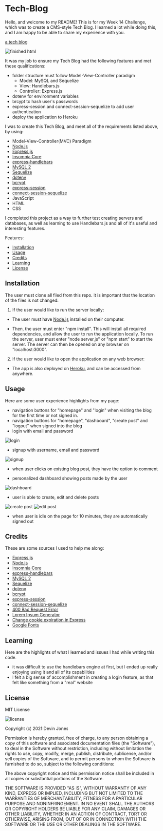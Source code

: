# Tech-Blog

Hello, and welcome to my README! This is for my Week 14 Challenge, which was to create a CMS-style Tech Blog. I learned a lot while doing this, and I am happy to be able to share my experience with you.

[a tech blog](https://git.heroku.com/enigmatic-fortress-14206.git)

![finished html](https://github.com/dvicj/Tech-Blog/blob/main/public/images/xxx-a-tech-blog-xxx.png)


It was my job to ensure my Tech Blog had the following features and met these qualifications:

- folder structure must follow Model-View-Controller paradigm
  - Model: MySQL and Sequelize 
  - View: Handlebars.js
  - Controller: Express.js
- dotenv for environment variables
- brcypt to hash user's passwords 
- express-session and connect-session-sequelize to add user authentication
- deploy the application to Heroku 

I was to create this Tech Blog, and meet all of the requirements listed above, by using:

- Model-View-Controller(MVC) Paradigm
- [Node.js](https://nodejs.org/en/)
- [Express.js](https://expressjs.com/)
- [Insomnia Core](https://insomnia.rest/download/)
- [express-handlebars](https://www.npmjs.com/package/express-handlebars)
- [MySQL 2](https://www.npmjs.com/package/mysql2)
- [Sequelize](https://www.npmjs.com/package/sequelize)
- [dotenv](https://www.npmjs.com/package/dotenv)
- [bcrypt](https://www.npmjs.com/package/bcrypt)
- [express-session](https://www.npmjs.com/package/express-session)
- [connect-session-sequelize](https://www.npmjs.com/package/connect-session-sequelize)
- JavaScript
- HTML 
- CSS

I completed this project as a way to further test creating servers and databases, as well as learning to use Handlebars.js and all of it's useful and interesting features. 

Features:

* [Installation](#installation)
* [Usage](#usage)
* [Credits](#credits)
* [Learning](#learning)
* [License](#license)

## Installation

The user must clone all filed from this repo. It is important that the location of the files is not changed. 


1. If the user would like to run the server locally: 

- The user must have [Node.js](https://nodejs.org/en/download/) installed on their computer. 

- Then, the user must enter "npm install". This will install all required dependencies, and allow the user to run the application locally. To run the server, user must enter "node server.js" or "npm start" to start the server. The server can then be opened on any browser on "localhost:3000". 

2. If the user would like to open the application on any web browser: 

- The app is also deployed on [Heroku](https://git.heroku.com/enigmatic-fortress-14206.git), and can be accessed from anywhere. 

## Usage
Here are some user experience highlights from my page:

- navigation buttons for "homepage" and "login" when visiting the blog for the first time or not signed in.
- navigation buttons for "homepage", "dashboard", "create post" and "logout" when signed into the blog
- login with email and password 

![login](https://github.com/dvicj/Tech-Blog/blob/main/public/images/login.PNG)

- signup with username, email and password

![signup](https://github.com/dvicj/Tech-Blog/blob/main/public/images/sign%20up.PNG)

- when user clicks on existing blog post, they have the option to comment 

- personalized dashboard showing posts made by the user 

![dashboard](https://github.com/dvicj/Tech-Blog/blob/main/public/images/dashboard.png)

- user is able to create, edit and delete posts 

![create post](https://github.com/dvicj/Tech-Blog/blob/main/public/images/create%20post.png)
![edit post](https://github.com/dvicj/Tech-Blog/blob/main/public/images/edit%20post.png)

- when user is idle on the page for 10 minutes, they are automatically signed out

## Credits
These are some sources I used to help me along:

- [Express.js](https://expressjs.com/)
- [Node.js](https://nodejs.org/en/download/)
- [Insomnia Core](https://insomnia.rest/download/)
- [express-handlebars](https://www.npmjs.com/package/express-handlebars)
- [MySQL 2](https://www.npmjs.com/package/mysql2)
- [Sequelize](https://www.npmjs.com/package/sequelize)
- [dotenv](https://www.npmjs.com/package/dotenv)
- [bcrypt](https://www.npmjs.com/package/bcrypt)
- [express-session](https://www.npmjs.com/package/express-session)
- [connect-session-sequelize](https://www.npmjs.com/package/connect-session-sequelize)
- [400 Bad Request Error](https://airbrake.io/blog/http-errors/400-bad-request)
- [Lorem Ipsum Generator](https://www.lipsum.com/)
- [Change cookie expiration in Express](https://stackoverflow.com/questions/14049294/change-cookie-expiration-in-express)
- [Google Fonts](https://fonts.google.com/specimen/Turret+Road?preview.text_type=custom#glyphs)

## Learning
Here are the highlights of what I learned and issues I had while writing this code.

- it was difficult to use the handlebars engine at first, but I ended up really enjoying using it and all of its capabilities 
- I felt a big sense of accomplishment in creating a login feature, as that felt like something from a "real" website 

## License
MIT License

![license](https://img.shields.io/static/v1?label=license&message=MIT&color=blueviolet)

Copyright (c) 2021 Devin Jones

Permission is hereby granted, free of charge, to any person obtaining a copy of this software and associated documentation files (the "Software"), to deal in the Software without restriction, including without limitation the rights to use, copy, modify, merge, publish, distribute, sublicense, and/or sell copies of the Software, and to permit persons to whom the Software is furnished to do so, subject to the following conditions:

The above copyright notice and this permission notice shall be included in all copies or substantial portions of the Software.

THE SOFTWARE IS PROVIDED "AS IS", WITHOUT WARRANTY OF ANY KIND, EXPRESS OR IMPLIED, INCLUDING BUT NOT LIMITED TO THE WARRANTIES OF MERCHANTABILITY, FITNESS FOR A PARTICULAR PURPOSE AND NONINFRINGEMENT. IN NO EVENT SHALL THE AUTHORS OR COPYRIGHT HOLDERS BE LIABLE FOR ANY CLAIM, DAMAGES OR OTHER LIABILITY, WHETHER IN AN ACTION OF CONTRACT, TORT OR OTHERWISE, ARISING FROM, OUT OF OR IN CONNECTION WITH THE SOFTWARE OR THE USE OR OTHER DEALINGS IN THE SOFTWARE.
